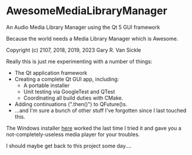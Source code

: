 # AwesomeMediaLibraryManager
An Audio Media Library Manager using the Qt 5 GUI framework

Because the world needs a Media Library Manager which is Awesome.

Copyright (c) 2107, 2018, 2019, 2023 Gary R. Van Sickle

Really this is just me experimenting with a number of things:
- The Qt application framework
- Creating a complete Qt GUI app, including:
  - A portable installer
  - Unit testing via GoogleTest and QTest
  - Coordinating all build duties with CMake.
- Adding continuations (".then()") to QFuture()s.
- ...and I'm sure a bunch of other stuff I've forgotten since I last touched this.

The Windows installer [here](https://github.com/gvansickle/AwesomeMediaLibraryManager/releases/tag/0.0.1.1) worked the last time I tried it and gave you a not-completely-useless media player for your troubles.

I should maybe get back to this project some day....

